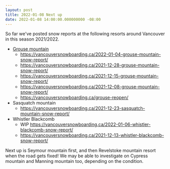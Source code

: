 ```yaml
---
layout: post
title: 2022-01-08 Next up
date: 2022-01-08 14:00:00.000000000 -08:00
---
```


So far we've posted snow reports at the following resorts around Vancouver in this season 2021/2022.

* [Grouse mountain](https://vancouversnowboarding.ca/grouse-mountain/)
    * https://vancouversnowboarding.ca/2022-01-04-grouse-mountain-snow-report/
    * https://vancouversnowboarding.ca/2021-12-28-grouse-mountain-snow-report/
    * https://vancouversnowboarding.ca/2021-12-15-grouse-mountain-snow-report/
    * https://vancouversnowboarding.ca/2021-12-08-grouse-mountain-snow-report/
    * https://vancouversnowboarding.ca/grouse-reopen/
* Sasquatch mountain
    * https://vancouversnowboarding.ca/2021-12-23-sasquatch-mountain-snow-report/
* Whistler Blackcomb
    * WIP https://vancouversnowboarding.ca/2022-01-06-whistler-blackcomb-snow-report/
    * https://vancouversnowboarding.ca/2021-12-13-whistler-blackcomb-snow-report/

Next up is Seymour mountain first, and then Revelstoke mountain resort when the road gets fixed! We may be able to investigate on Cypress mountain and Manning mountain too, depending on the condition.
